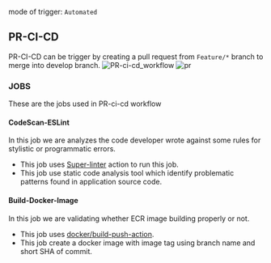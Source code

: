 mode of trigger: ```Automated```
## PR-CI-CD
 
 PR-CI-CD can be trigger by creating a pull request from ``` Feature/* ``` branch to merge into develop branch.
 ![PR-ci-cd_workflow](https://github.com/REAN-Foundation/reancare-service/blob/feature/flow_documentation/assets/images/pr-ci-cd_workflow.png?raw=true)
 ![pr](https://github.com/REAN-Foundation/reancare-service/blob/feature/flow_documentation/assets/images/Pr-ci-cd_example.png?raw=true)
 
### JOBS

 These are the jobs used in PR-ci-cd workflow
 
 #### CodeScan-ESLint
  In this job we are analyzes the code developer wrote against some rules for stylistic or programmatic errors.
 
  * This job uses [Super-linter](https://github.com/marketplace/actions/super-linter) action to run this job. 
  * This job use static code analysis tool which identify problematic patterns found in application source code.
 
 #### Build-Docker-Image
 In this job we are validating whether ECR image building properly or not.
 
 * This job uses [docker/build-push-action](https://github.com/marketplace/actions/build-and-push-docker-images).  
 * This job create a docker image with image tag using branch name and short SHA of commit.
